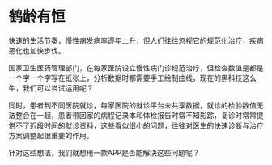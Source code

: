 # 鹤龄有恒

快速的生活节奏，慢性病发病率逐年上升，但人们往往忽视它的规范化治疗，疾病恶化也加快步伐。

国家卫生医药管理部门，在每家医院设立慢性病门诊规范治疗，但检查数值是都是一个字一个字写在纸张上，分析数据时都需要手工绘制曲线，现在的黑科技这么牛，我们可以尝试运用呢？

同时，患者到不同医院就诊，每家医院的就诊平台未共享数据，就诊的检验数值无法整合在一起，患者带回家的病程记录本和体检报告时常不知影踪，复诊时常常提供不了近段时间的就诊资料，这些看似很小的问题，往往对医生的快速诊断与治疗方案调整起很重要的作用。

针对这些想法，我们就想用一款APP是否能解决这些问题呢？
